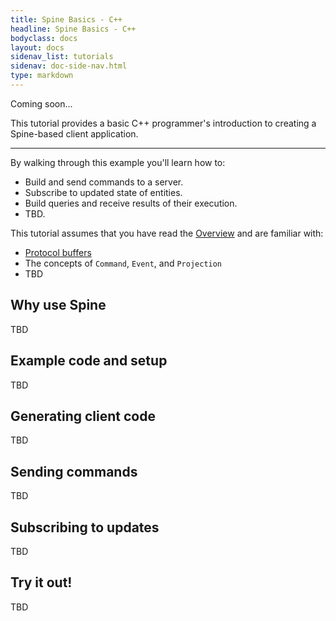 ```yaml
---
title: Spine Basics - C++
headline: Spine Basics - C++
bodyclass: docs
layout: docs
sidenav_list: tutorials
sidenav: doc-side-nav.html
type: markdown
---
```


<p class="coming-soon">Coming soon...</p>

<p>This tutorial provides a basic C++ programmer's introduction
to creating a Spine-based client application.</p>

<hr>

By walking through this example you'll learn how to:

- Build and send commands to a server.
- Subscribe to updated state of entities.
- Build queries and receive results of their execution.
- TBD.

This tutorial assumes that you have read the [Overview](/docs/index.html) and are
familiar with:

 - [Protocol buffers](https://developers.google.com/protocol-buffers/docs/overview)
 - The concepts of `Command`, `Event`, and `Projection`
 - TBD

## Why use Spine

TBD

## Example code and setup

TBD

## Generating client code

TBD

## Sending commands

TBD

## Subscribing to updates

TBD

## Try it out!

TBD



